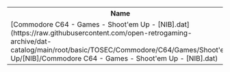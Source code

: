 <table>
<tr><th>Name</th><th>Size</th></tr>
<tr><td>
[Commodore C64 - Games - Shoot'em Up - [NIB].dat](https://raw.githubusercontent.com/open-retrogaming-archive/dat-catalog/main/root/basic/TOSEC/Commodore/C64/Games/Shoot'em Up/[NIB]/Commodore C64 - Games - Shoot'em Up - [NIB].dat)
</td><td>77269</td></tr>
</table>
